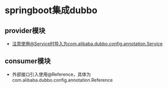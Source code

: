# springboot集成dubbo

## provider模块
* 注意使用@Service时导入为com.alibaba.dubbo.config.annotation.Service



## consumer模块
* 外部接口引入使用@Reference，具体为com.alibaba.dubbo.config.annotation.Reference